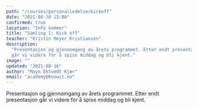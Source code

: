 ```yaml
---
path: "/courses/personalledelse/kickoff"
date: "2021-08-30 15:00"
confirmed: true
location: "Info kommer"
title: "Samling 1: Kick off"
teacher: "Kristin Meyer Kristiansen"
description:
  "Presentasjon og gjennomgang av årets programmet. Etter endt presentasjon
  går vi videre for å spise middag og bli kjent."
image: ""
updated: "2021-08-16"
author: "Mayn Ektvedt Kjær"
email: "academy@knowit.no"
---
```


Presentasjon og gjennomgang av årets programmet. Etter endt presentasjon går
vi videre for å spise middag og bli kjent.
